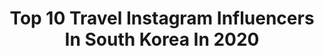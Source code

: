 ---
title: Top 10 Travel Instagram Influencers In South Korea In 2020
description: >-
  Find top travel Instagram influencers in South Korea in 2020. Most popular hashtags: #ad #ootd #newyork #dotout.
platform: Instagram
profiles:
  - username: "minkyungha"
    fullname: >-
      Mིiིnིkིyིuིnིgིhིaི💃🙇🙋
    location: "South Korea"
    followers: 185511
    engagement: 706
    commentsToLikes: 0.031245
    avatar: "https://scontent-ams4-1.cdninstagram.com/v/t51.2885-19/s320x320/92214213_1778549915621504_2189812191379587072_n.jpg?_nc_ht=scontent-ams4-1.cdninstagram.com&_nc_ohc=cI72QTqhuOEAX-44Rvx&oh=9e55e10968fd2373081aeaf3fa7f2178&oe=5EBC1859"
    verified: false
    hashtags: "#dreaa, #getitbeauty, #jimin, #finalcut"
  - username: "thanks2much"
    fullname: >-
      영한 (YOUTH)
    location: "South Korea"
    followers: 9760
    engagement: 1334
    commentsToLikes: 0.029344
    avatar: "https://scontent-ams4-1.cdninstagram.com/v/t51.2885-19/s320x320/79307692_978314059190892_7691128499658031104_n.jpg?_nc_ht=scontent-ams4-1.cdninstagram.com&_nc_ohc=9Q91a_M5Hi0AX_K98lE&oh=6d47d3701dab6e4f6c76bdd5f49323e9&oe=5EB6C6E5"
    verified: false
    hashtags: "#thetreasuredblend, #lifearchive, #ootd, #ad"
  - username: "one_the_girl"
    fullname: >-
      원도연
    location: "South Korea"
    followers: 5036
    engagement: 1094
    commentsToLikes: 0.046971
    avatar: "https://scontent-ams4-1.cdninstagram.com/v/t51.2885-19/s320x320/89260384_617855849062432_8820743385707970560_n.jpg?_nc_ht=scontent-ams4-1.cdninstagram.com&_nc_ohc=UUn07ysqDj0AX_sM8jH&oh=939b2d982002cf43e10edb245a6b44ce&oe=5EBC3B5D"
    verified: false
    hashtags: "#grn, #itaewonclass, #guamtrip, #cafestagram"
  - username: "travelaaalice"
    fullname: >-
      Alice💕 트래블앨리스
    location: "South Korea"
    followers: 73567
    engagement: 264
    commentsToLikes: 0.026747
    avatar: "https://scontent-ams4-1.cdninstagram.com/v/t51.2885-19/s320x320/72779637_1299536840219081_6908993583299166208_n.jpg?_nc_ht=scontent-ams4-1.cdninstagram.com&_nc_ohc=_KDSjValo6EAX-DcjdI&oh=31dca9ca978abd68e18e78cba205404d&oe=5EB97991"
    verified: false
    hashtags: "#ad, #1hotel, #valensole, #pixaloop"
  - username: "alistmary_"
    fullname: >-
      Mary
    location: "South Korea"
    followers: 72577
    engagement: 423
    commentsToLikes: 0.040079
    avatar: "https://scontent-lhr8-1.cdninstagram.com/v/t51.2885-19/s320x320/61359764_463490604220251_2976299477272363008_n.jpg?_nc_ht=scontent-lhr8-1.cdninstagram.com&_nc_ohc=Nlk9BTt_QdkAX-kRyER&oh=2841ed5bf89fcbce4152934d904fcda8&oe=5EBB1740"
    verified: false
    hashtags: "#ad, #ktx, #ad, #danskin"
  - username: "hyehwa_elin"
    fullname: >-
      혜화동엘린_윤재원(ENJ)
    location: "South Korea"
    followers: 69545
    engagement: 295
    commentsToLikes: 0.019284
    avatar: "https://scontent-lhr8-1.cdninstagram.com/v/t51.2885-19/s320x320/91253627_344619006497863_3442806962264211456_n.jpg?_nc_ht=scontent-lhr8-1.cdninstagram.com&_nc_ohc=Gvbv_4RO9MkAX8MugD4&oh=1baa2d578cef8bee1765189b9c00ae36&oe=5EBCE36C"
    verified: false
    hashtags: "#dotout, #freediving, #giftfromcenovis, #lakecycling"
  - username: "peizhangwo"
    fullname: >-
      배장아(Bae JangAh)🇰🇷
    location: "South Korea"
    followers: 124256
    engagement: 387
    commentsToLikes: 0.011504
    avatar: "https://scontent-ssn1-1.cdninstagram.com/v/t51.2885-19/s320x320/79732544_2742081242524436_50054996271562752_n.jpg?_nc_ht=scontent-ssn1-1.cdninstagram.com&_nc_ohc=vPcJY0Zj8QoAX_y-LwZ&oh=8487f2aca6e42c24a4da1dc1c8d1038d&oe=5EA1B5F1"
    verified: false
    hashtags: "#dailylook, #jeeptribe, #goodmorning, #trip"
  - username: "22bbni"
    fullname: >-
      유정 (Ari, Photographer)
    location: "South Korea"
    followers: 9479
    engagement: 687
    commentsToLikes: 0.029927
    avatar: "https://scontent-ams4-1.cdninstagram.com/v/t51.2885-19/s320x320/71189066_2675554199178505_8075749993610215424_n.jpg?_nc_ht=scontent-ams4-1.cdninstagram.com&_nc_ohc=tYYVk0-mvtkAX_wonN5&oh=c4cc1a6be19e6026d503fe27be1ec168&oe=5EBBBD50"
    verified: false
    hashtags: "#bali, #balitravel"
  - username: "yongsubi"
    fullname: >-
      YONG SUB
    location: "South Korea"
    followers: 6394
    engagement: 644
    commentsToLikes: 0.036316
    avatar: "https://scontent-lhr8-1.cdninstagram.com/v/t51.2885-19/s320x320/90231775_671614296944556_5189500114925780992_n.jpg?_nc_ht=scontent-lhr8-1.cdninstagram.com&_nc_ohc=i8QsMn5LZXYAX_JDOhv&oh=1fe7c55b3f25becd5cb9fb67ea2ddca5&oe=5EB9F3E6"
    verified: false
    hashtags: "#backpack, #street, #yogaasana, #aerialyoga"
  - username: "roykimmusic"
    fullname: >-
      로이킴 Roy Kim
    location: "South Korea"
    followers: 336801
    engagement: 1170
    commentsToLikes: 0.053098
    avatar: "https://scontent-ams4-1.cdninstagram.com/v/t51.2885-19/s320x320/41384099_2193207534270166_5472996393440247808_n.jpg?_nc_ht=scontent-ams4-1.cdninstagram.com&_nc_ohc=xH3TfllvHqsAX9B3AK_&oh=cc8a7e88cd2c60850a8a3701616b5a59&oe=5EBB69D3"
    verified: true
    hashtags: ""
---
